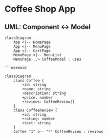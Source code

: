# Coffee Shop App

## UML: Component ↔ Model
```mermaid
classDiagram
    App <|-- HomePage
    App <|-- MenuPage
    App <|-- CartPage
    MenuPage <|-- MenuList
    MenuPage ..> CoffeeModel : uses

```mermaid

classDiagram
    class Coffee {
        +id: string
        +name: string
        +description: string
        +price: number
        +reviews: CoffeeReview[]
    }
    class CoffeeReview {
        +id: string
        +rating: number
        +text: string
    }
    Coffee "1" o-- "*" CoffeeReview : reviews
